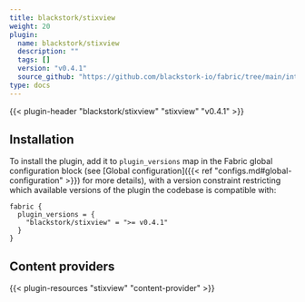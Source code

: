 ```yaml
---
title: blackstork/stixview
weight: 20
plugin:
  name: blackstork/stixview
  description: ""
  tags: []
  version: "v0.4.1"
  source_github: "https://github.com/blackstork-io/fabric/tree/main/internal/stixview/"
type: docs
---
```


{{< plugin-header "blackstork/stixview" "stixview" "v0.4.1" >}}

## Installation

To install the plugin, add it to `plugin_versions` map in the Fabric global configuration block (see [Global configuration]({{< ref "configs.md#global-configuration" >}}) for more details), with a version constraint restricting which available versions of the plugin the codebase is compatible with:

```hcl
fabric {
  plugin_versions = {
    "blackstork/stixview" = ">= v0.4.1"
  }
}
```



## Content providers

{{< plugin-resources "stixview" "content-provider" >}}